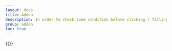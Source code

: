 ```yaml
---
layout: docs
title: Addon
description: In order to check some condition before clicking / filling add addon to that specific Action. You can add condition by clicking on __</>__ icon which appears when you hover over action row.
group: addon
toc: true
---
```


{{<img addon.png>}}